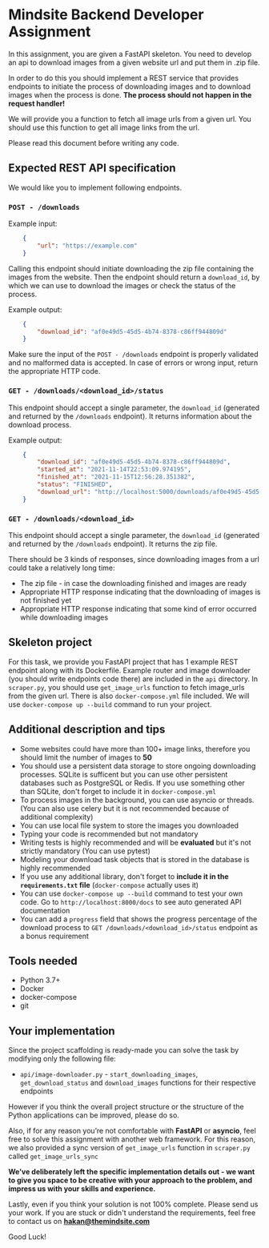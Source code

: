
# Mindsite Backend Developer Assignment

In this assignment, you are given a FastAPI skeleton. You need to develop an api to download images from a given website url and put them in .zip file.

In order to do this you should implement a REST service that provides endpoints to initiate the process of downloading images and to download images when the process is done. **The process should not happen in the request handler!**

We will provide you a function to fetch all image urls from a given url. You should use this function to get all image links from the url.

Please read this document before writing any code.

## Expected REST API specification

We would like you to implement following endpoints.

### `POST - /downloads`

Example input:

```json
    {
        "url": "https://example.com"
    }
```

Calling this endpoint should initiate downloading the zip file containing the images from the website. Then the endpoint should return a `download_id`, by which we can use to download the images or check the status of the process.

Example output:

```json
    {
        "download_id": "af0e49d5-45d5-4b74-8378-c86ff944809d"
    }
```

Make sure the input of the `POST - /downloads` endpoint is properly validated and no malformed data is accepted. In case of errors or wrong input, return the appropriate HTTP code.

### `GET - /downloads/<download_id>/status`

This endpoint should accept a single parameter, the `download_id` (generated and returned by the `/downloads` endpoint). It returns information about the download process.

Example output:

```json
    {
        "download_id": "af0e49d5-45d5-4b74-8378-c86ff944809d",
        "started_at": "2021-11-14T22:53:09.974195",
        "finished_at": "2021-11-15T12:56:28.351382",
        "status": "FINISHED",
        "download_url": "http://localhost:5000/downloads/af0e49d5-45d5-4b74-8378-c86ff944809d"
    }
```

### `GET - /downloads/<download_id>`

This endpoint should accept a single parameter, the `download_id` (generated and returned by the `/downloads` endpoint). It returns the zip file.

There should be 3 kinds of responses, since downloading images from a url could
take a relatively long time:

 * The zip file - in case the downloading finished and images are ready
 * Appropriate HTTP response indicating that the downloading of images is not finished yet
 * Appropriate HTTP response indicating that some kind of error occurred while downloading images


## Skeleton project

For this task, we provide you FastAPI project that has 1 example REST endpoint along with its Dockerfile. Example router and image downloader (you should write endpoints code there) are included in the `api` directory.
In `scraper.py`, you should use `get_image_urls` function to fetch image_urls from the given url.
There is also `docker-compose.yml` file included. We will use `docker-compose up --build` command to run your project.

## Additional description and tips

* Some websites could have more than 100+ image links, therefore you should limit the number of images to **50**
* You should use a persistent data storage to store ongoing downloading processes. SQLite is sufficent but you can use other persistent databases such as PostgreSQL or Redis. If you use something other than SQLite, don't forget to include it in `docker-compose.yml`
* To process images in the background, you can use asyncio or threads. (You can also use celery but it is not recommended because of additional complexity)
* You can use local file system to store the images you downloaded
* Typing your code is recommended but not mandatory
* Writing tests is highly recommended and will be **evaluated** but it's not strictly mandatory (You can use pytest)
* Modeling your download task objects that is stored in the database is highly recommended
* If you use any additional library, don't forget to **include it in the `requirements.txt` file** (`docker-compose` actually uses it)
* You can use `docker-compose up --build` command to test your own code. Go to `http://localhost:8000/docs` to see auto generated API documentation
* You can add a `progress` field that shows the progress percentage of the download process to `GET /downloads/<download_id>/status` endpoint as a bonus requirement

## Tools needed

* Python 3.7+
* Docker
* docker-compose
* git

## Your implementation

Since the project scaffolding is ready-made you can solve the task by modifying
only the following file:

 * `api/image-downloader.py` - `start_downloading_images`, `get_download_status` and `download_images` functions for their
 respective endpoints

However if you think the overall project structure or the structure of the
Python applications can be improved, please do so.

Also, if for any reason you’re not comfortable with **FastAPI** or **asyncio**,
feel free to solve this assignment with another web framework. For this reason, we also provided a sync version of `get_image_urls`
function in `scraper.py` called `get_image_urls_sync`

**We’ve deliberately left the specific implementation details out - we want to
give you space to be creative with your approach to the problem, and impress us
with your skills and experience.**

Lastly, even if you think your solution is not 100% complete. Please send us your work.
If you are stuck or didn't understand the requirements, feel free to contact us on
**hakan@themindsite.com**

Good Luck!
